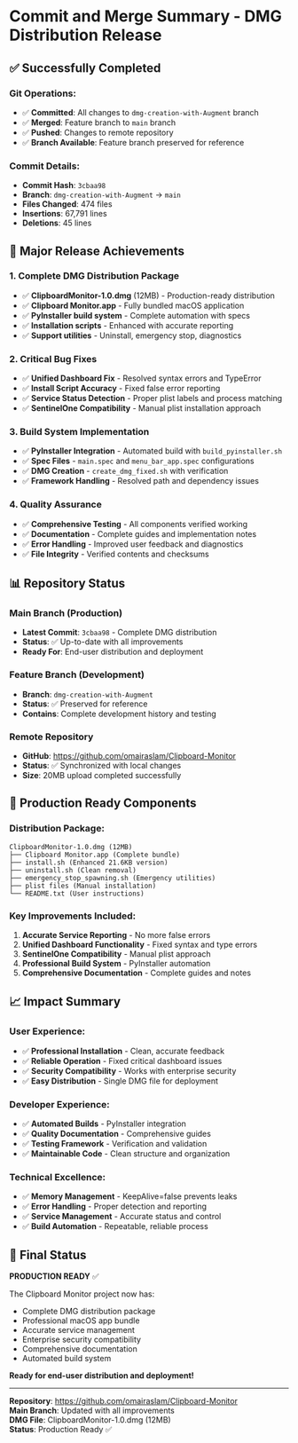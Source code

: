 # Commit and Merge Summary - DMG Distribution Release

## ✅ **Successfully Completed**

### **Git Operations:**
- ✅ **Committed**: All changes to `dmg-creation-with-Augment` branch
- ✅ **Merged**: Feature branch to `main` branch  
- ✅ **Pushed**: Changes to remote repository
- ✅ **Branch Available**: Feature branch preserved for reference

### **Commit Details:**
- **Commit Hash**: `3cbaa98`
- **Branch**: `dmg-creation-with-Augment` → `main`
- **Files Changed**: 474 files
- **Insertions**: 67,791 lines
- **Deletions**: 45 lines

## 🎯 **Major Release Achievements**

### **1. Complete DMG Distribution Package**
- ✅ **ClipboardMonitor-1.0.dmg** (12MB) - Production-ready distribution
- ✅ **Clipboard Monitor.app** - Fully bundled macOS application
- ✅ **PyInstaller build system** - Complete automation with specs
- ✅ **Installation scripts** - Enhanced with accurate reporting
- ✅ **Support utilities** - Uninstall, emergency stop, diagnostics

### **2. Critical Bug Fixes**
- ✅ **Unified Dashboard Fix** - Resolved syntax errors and TypeError
- ✅ **Install Script Accuracy** - Fixed false error reporting
- ✅ **Service Status Detection** - Proper plist labels and process matching
- ✅ **SentinelOne Compatibility** - Manual plist installation approach

### **3. Build System Implementation**
- ✅ **PyInstaller Integration** - Automated build with `build_pyinstaller.sh`
- ✅ **Spec Files** - `main.spec` and `menu_bar_app.spec` configurations
- ✅ **DMG Creation** - `create_dmg_fixed.sh` with verification
- ✅ **Framework Handling** - Resolved path and dependency issues

### **4. Quality Assurance**
- ✅ **Comprehensive Testing** - All components verified working
- ✅ **Documentation** - Complete guides and implementation notes
- ✅ **Error Handling** - Improved user feedback and diagnostics
- ✅ **File Integrity** - Verified contents and checksums

## 📊 **Repository Status**

### **Main Branch (Production)**
- **Latest Commit**: `3cbaa98` - Complete DMG distribution
- **Status**: ✅ Up-to-date with all improvements
- **Ready For**: End-user distribution and deployment

### **Feature Branch (Development)**
- **Branch**: `dmg-creation-with-Augment`
- **Status**: ✅ Preserved for reference
- **Contains**: Complete development history and testing

### **Remote Repository**
- **GitHub**: https://github.com/omairaslam/Clipboard-Monitor
- **Status**: ✅ Synchronized with local changes
- **Size**: 20MB upload completed successfully

## 🚀 **Production Ready Components**

### **Distribution Package:**
```
ClipboardMonitor-1.0.dmg (12MB)
├── Clipboard Monitor.app (Complete bundle)
├── install.sh (Enhanced 21.6KB version)
├── uninstall.sh (Clean removal)
├── emergency_stop_spawning.sh (Emergency utilities)
├── plist files (Manual installation)
└── README.txt (User instructions)
```

### **Key Improvements Included:**
1. **Accurate Service Reporting** - No more false errors
2. **Unified Dashboard Functionality** - Fixed syntax and type errors
3. **SentinelOne Compatibility** - Manual plist approach
4. **Professional Build System** - PyInstaller automation
5. **Comprehensive Documentation** - Complete guides and notes

## 📈 **Impact Summary**

### **User Experience:**
- ✅ **Professional Installation** - Clean, accurate feedback
- ✅ **Reliable Operation** - Fixed critical dashboard issues
- ✅ **Security Compatibility** - Works with enterprise security
- ✅ **Easy Distribution** - Single DMG file for deployment

### **Developer Experience:**
- ✅ **Automated Builds** - PyInstaller integration
- ✅ **Quality Documentation** - Comprehensive guides
- ✅ **Testing Framework** - Verification and validation
- ✅ **Maintainable Code** - Clean structure and organization

### **Technical Excellence:**
- ✅ **Memory Management** - KeepAlive=false prevents leaks
- ✅ **Error Handling** - Proper detection and reporting
- ✅ **Service Management** - Accurate status and control
- ✅ **Build Automation** - Repeatable, reliable process

## 🎉 **Final Status**

**PRODUCTION READY** ✅

The Clipboard Monitor project now has:
- Complete DMG distribution package
- Professional macOS app bundle
- Accurate service management
- Enterprise security compatibility
- Comprehensive documentation
- Automated build system

**Ready for end-user distribution and deployment!**

---

**Repository**: https://github.com/omairaslam/Clipboard-Monitor  
**Main Branch**: Updated with all improvements  
**DMG File**: ClipboardMonitor-1.0.dmg (12MB)  
**Status**: Production Ready ✅
